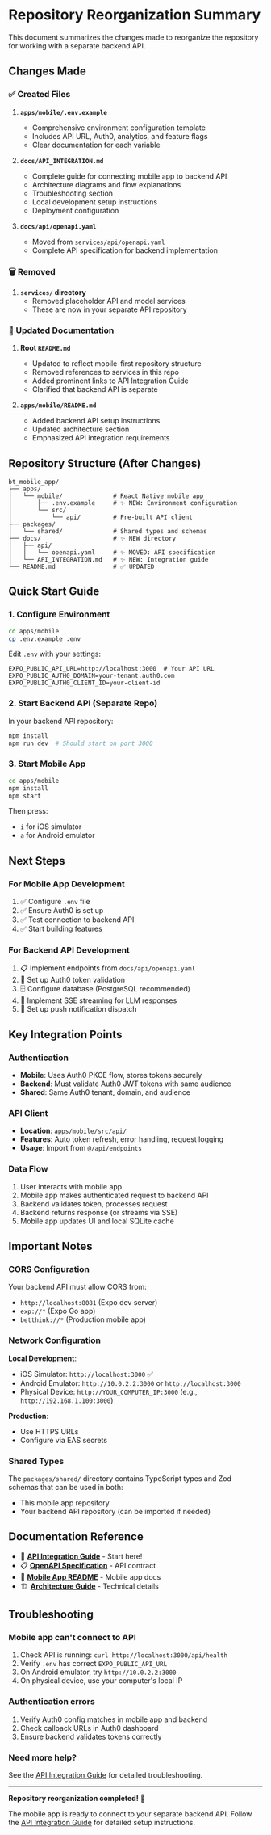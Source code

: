 # Repository Reorganization Summary

This document summarizes the changes made to reorganize the repository for working with a separate backend API.

## Changes Made

### ✅ Created Files

1. **`apps/mobile/.env.example`**
   - Comprehensive environment configuration template
   - Includes API URL, Auth0, analytics, and feature flags
   - Clear documentation for each variable

2. **`docs/API_INTEGRATION.md`**
   - Complete guide for connecting mobile app to backend API
   - Architecture diagrams and flow explanations
   - Troubleshooting section
   - Local development setup instructions
   - Deployment configuration

3. **`docs/api/openapi.yaml`**
   - Moved from `services/api/openapi.yaml`
   - Complete API specification for backend implementation

### 🗑️ Removed

1. **`services/` directory**
   - Removed placeholder API and model services
   - These are now in your separate API repository

### 📝 Updated Documentation

1. **Root `README.md`**
   - Updated to reflect mobile-first repository structure
   - Removed references to services in this repo
   - Added prominent links to API Integration Guide
   - Clarified that backend API is separate

2. **`apps/mobile/README.md`**
   - Added backend API setup instructions
   - Updated architecture section
   - Emphasized API integration requirements

## Repository Structure (After Changes)

```
bt_mobile_app/
├── apps/
│   └── mobile/              # React Native mobile app
│       ├── .env.example     # ✨ NEW: Environment configuration
│       └── src/
│           └── api/         # Pre-built API client
├── packages/
│   └── shared/              # Shared types and schemas
├── docs/                    # ✨ NEW directory
│   ├── api/
│   │   └── openapi.yaml     # ✨ MOVED: API specification
│   └── API_INTEGRATION.md   # ✨ NEW: Integration guide
└── README.md                # ✅ UPDATED
```

## Quick Start Guide

### 1. Configure Environment

```bash
cd apps/mobile
cp .env.example .env
```

Edit `.env` with your settings:
```env
EXPO_PUBLIC_API_URL=http://localhost:3000  # Your API URL
EXPO_PUBLIC_AUTH0_DOMAIN=your-tenant.auth0.com
EXPO_PUBLIC_AUTH0_CLIENT_ID=your-client-id
```

### 2. Start Backend API (Separate Repo)

In your backend API repository:
```bash
npm install
npm run dev  # Should start on port 3000
```

### 3. Start Mobile App

```bash
cd apps/mobile
npm install
npm start
```

Then press:
- `i` for iOS simulator
- `a` for Android emulator

## Next Steps

### For Mobile App Development

1. ✅ Configure `.env` file
2. ✅ Ensure Auth0 is set up
3. ✅ Test connection to backend API
4. ✅ Start building features

### For Backend API Development

1. 📋 Implement endpoints from `docs/api/openapi.yaml`
2. 🔐 Set up Auth0 token validation
3. 🗄️ Configure database (PostgreSQL recommended)
4. 📡 Implement SSE streaming for LLM responses
5. 🔔 Set up push notification dispatch

## Key Integration Points

### Authentication
- **Mobile**: Uses Auth0 PKCE flow, stores tokens securely
- **Backend**: Must validate Auth0 JWT tokens with same audience
- **Shared**: Same Auth0 tenant, domain, and audience

### API Client
- **Location**: `apps/mobile/src/api/`
- **Features**: Auto token refresh, error handling, request logging
- **Usage**: Import from `@/api/endpoints`

### Data Flow
1. User interacts with mobile app
2. Mobile app makes authenticated request to backend API
3. Backend validates token, processes request
4. Backend returns response (or streams via SSE)
5. Mobile app updates UI and local SQLite cache

## Important Notes

### CORS Configuration
Your backend API must allow CORS from:
- `http://localhost:8081` (Expo dev server)
- `exp://*` (Expo Go app)
- `betthink://*` (Production mobile app)

### Network Configuration

**Local Development**:
- iOS Simulator: `http://localhost:3000` ✅
- Android Emulator: `http://10.0.2.2:3000` or `http://localhost:3000`
- Physical Device: `http://YOUR_COMPUTER_IP:3000` (e.g., `http://192.168.1.100:3000`)

**Production**:
- Use HTTPS URLs
- Configure via EAS secrets

### Shared Types

The `packages/shared/` directory contains TypeScript types and Zod schemas that can be used in both:
- This mobile app repository
- Your backend API repository (can be imported if needed)

## Documentation Reference

- 📖 **[API Integration Guide](./docs/API_INTEGRATION.md)** - Start here!
- 📋 **[OpenAPI Specification](./docs/api/openapi.yaml)** - API contract
- 📱 **[Mobile App README](./apps/mobile/README.md)** - Mobile app docs
- 🏗️ **[Architecture Guide](./apps/mobile/ARCHITECTURE.md)** - Technical details

## Troubleshooting

### Mobile app can't connect to API
1. Check API is running: `curl http://localhost:3000/api/health`
2. Verify `.env` has correct `EXPO_PUBLIC_API_URL`
3. On Android emulator, try `http://10.0.2.2:3000`
4. On physical device, use your computer's local IP

### Authentication errors
1. Verify Auth0 config matches in mobile app and backend
2. Check callback URLs in Auth0 dashboard
3. Ensure backend validates tokens correctly

### Need more help?
See the [API Integration Guide](./docs/API_INTEGRATION.md) for detailed troubleshooting.

---

**Repository reorganization completed!** 🎉

The mobile app is ready to connect to your separate backend API. Follow the [API Integration Guide](./docs/API_INTEGRATION.md) for detailed setup instructions.

